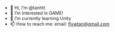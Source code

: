 - 👋 Hi, I’m @tanhtt
- 👀 I’m interested in GAME!
- 🌱 I’m currently learning Unity
- 📫 How to reach me:
    email: flywtan@gmail.com


